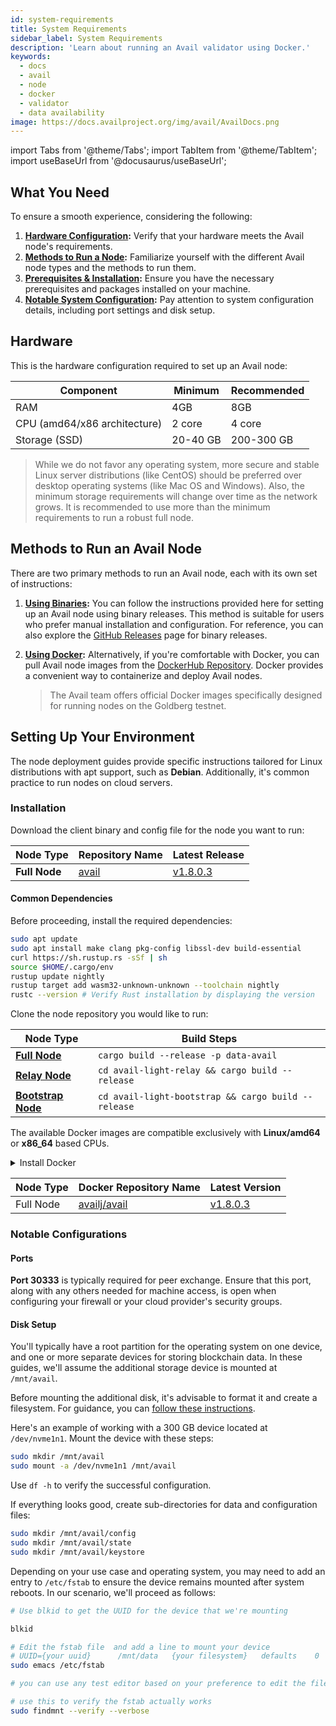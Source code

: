 ```yaml
---
id: system-requirements
title: System Requirements
sidebar_label: System Requirements
description: 'Learn about running an Avail validator using Docker.'
keywords:
  - docs
  - avail
  - node
  - docker
  - validator
  - data availability
image: https://docs.availproject.org/img/avail/AvailDocs.png
---
```


import Tabs from '@theme/Tabs';
import TabItem from '@theme/TabItem';
import useBaseUrl from '@docusaurus/useBaseUrl';

## What You Need

To ensure a smooth experience, considering the following:

1. **[<ins>Hardware Configuration</ins>](#hardware):** Verify that your hardware meets the Avail node's requirements.
2. **[<ins>Methods to Run a Node</ins>](#methods-to-run-an-avail-node):** Familiarize yourself with the different Avail node types and the methods to run them.
3. **[<ins>Prerequisites & Installation</ins>](#installation):** Ensure you have the necessary prerequisites and packages installed on your machine.
4. **[<ins>Notable System Configuration</ins>](#notable-configurations):** Pay attention to system configuration details, including port settings and disk setup.

## Hardware

This is the hardware configuration required to set up an Avail node:

| Component                    | Minimum  | Recommended |
| ---------------------------- | -------- | ----------- |
| RAM                          | 4GB      | 8GB         |
| CPU (amd64/x86 architecture) | 2 core   | 4 core      |
| Storage (SSD)                | 20-40 GB | 200-300 GB  |

> While we do not favor any operating system, more secure and stable Linux server distributions (like CentOS) should be preferred over desktop operating systems (like Mac OS and Windows). Also, the minimum storage requirements will change over time as the network grows.
> It is recommended to use more than the minimum requirements to run a robust full node.

## Methods to Run an Avail Node

There are two primary methods to run an Avail node, each with its own set of instructions:

1. **[<ins>Using Binaries</ins>](/docs/operate/node/0020-full-node-binaries.md):** You can follow the instructions provided here for setting up an Avail node using binary releases. This method is suitable for users who prefer manual installation and configuration. For reference, you can also explore the [GitHub Releases](https://github.com/availproject/avail/releases) page for binary releases.

2. **[<ins>Using Docker</ins>](/docs/operate/node/0030-full-node-docker.md):** Alternatively, if you're comfortable with Docker, you can pull Avail node images from the [DockerHub Repository](https://hub.docker.com/r/availj/avail/tags). Docker provides a convenient way to containerize and deploy Avail nodes.
   > The Avail team offers official Docker images specifically designed for running nodes on the Goldberg testnet.

## Setting Up Your Environment

The node deployment guides provide specific instructions tailored for Linux distributions with apt support, such as **Debian**.
Additionally, it's common practice to run nodes on cloud servers.

### Installation

<Tabs groupId="pre-built-release" defaultValue="pre-built-release">
<TabItem value="pre-built-release" label="Pre-Built Release">

Download the client binary and config file for the node you want to run:

| Node Type     | Repository Name                                           | Latest Release                                                                     |
| ------------- | --------------------------------------------------------- | ---------------------------------------------------------------------------------- |
| **Full Node** | [<ins>avail</ins>](https://github.com/availproject/avail) | [<ins>v1.8.0.3</ins>](https://github.com/availproject/avail/releases/tag/v1.8.0.3) |

</TabItem>
<TabItem value="source" label="Build from Source">

#### Common Dependencies

Before proceeding, install the required dependencies:

```bash
sudo apt update
sudo apt install make clang pkg-config libssl-dev build-essential
curl https://sh.rustup.rs -sSf | sh
source $HOME/.cargo/env
rustup update nightly
rustup target add wasm32-unknown-unknown --toolchain nightly
rustc --version # Verify Rust installation by displaying the version
```

Clone the node repository you would like to run:

| Node Type                                                                              | Build Steps                                         |
| -------------------------------------------------------------------------------------- | --------------------------------------------------- |
| [<ins>**Full Node**</ins>](https://github.com/availproject/avail)                      | `cargo build --release -p data-avail`               |
| [<ins>**Relay Node**</ins>](https://github.com/availproject/avail-light-relay)         | `cd avail-light-relay && cargo build --release`     |
| [<ins>**Bootstrap Node**</ins>](https://github.com/availproject/avail-light-bootstrap) | `cd avail-light-bootstrap && cargo build --release` |

</TabItem>
<TabItem value="docker" label="Docker">

The available Docker images are compatible exclusively with **Linux/amd64** or **x86_64** based CPUs.

<details>
<summary>Install Docker</summary>

If Docker is not already installed on your system, please follow the installation instructions provided [here](https://docs.docker.com/engine/install/). In this guide, we will use the **Ubuntu-specific** installation instructions, but it's advisable to refer to the official guidelines for the most up-to-date information.

To install Docker, execute the following commands:

```bash
sudo apt-get update
sudo apt-get install ca-certificates curl gnupg lsb-release
sudo mkdir -p /etc/apt/keyrings
curl -fsSL https://download.docker.com/linux/ubuntu/gpg | sudo gpg --dearmor -o /etc/apt/keyrings/docker.gpg
echo \
  "deb [arch=$(dpkg --print-architecture) signed-by=/etc/apt/keyrings/docker.gpg] https://download.docker.com/linux/ubuntu \
  $(lsb_release -cs) stable" | sudo tee /etc/apt/sources.list.d/docker.list > /dev/null
sudo apt-get update
sudo apt-get install docker-ce docker-ce-cli containerd.io docker-compose-plugin
```

At this point, you should have Docker installed. To ensure a more convenient user experience and avoid running Docker as the root user (which can be inconvenient), follow the post-installation steps [here](https://docs.docker.com/engine/install/linux-postinstall/). These steps enable you to interact with Docker without requiring root privileges:

```bash
sudo groupadd docker
sudo usermod -aG docker $USER
```

</details>

| Node Type | Docker Repository Name                                                | Latest Version                                                                                                                                                            |
| --------- | --------------------------------------------------------------------- | ------------------------------------------------------------------------------------------------------------------------------------------------------------------------- |
| Full Node | [<ins>availj/avail</ins>](https://hub.docker.com/r/availj/avail/tags) | [<ins>v1.8.0.3</ins>](https://hub.docker.com/layers/availj/avail/v1.8.0.3/images/sha256-f721dd15c77389a3c94002e22a6abb06bf75dd93812328f09c4871621dc138ad?context=explore) |

</TabItem>
</Tabs>

### Notable Configurations

#### Ports

**Port 30333** is typically required for peer exchange. Ensure that this port, along with any others needed for machine access, is open when configuring your firewall or your cloud provider's security groups.

#### Disk Setup

You'll typically have a root partition for the operating system on one device, and one or more separate devices for storing blockchain data. In these guides, we'll assume the additional storage device is mounted at `/mnt/avail`.

Before mounting the additional disk, it's advisable to format it and create a filesystem. For guidance, you can [<ins>follow these instructions</ins>](https://docs.aws.amazon.com/AWSEC2/latest/UserGuide/ebs-using-volumes.html).

Here's an example of working with a 300 GB device located at `/dev/nvme1n1`. Mount the device with these steps:

```bash
sudo mkdir /mnt/avail
sudo mount -a /dev/nvme1n1 /mnt/avail
```

Use `df -h` to verify the successful configuration.

If everything looks good, create sub-directories for data and configuration files:

```bash
sudo mkdir /mnt/avail/config
sudo mkdir /mnt/avail/state
sudo mkdir /mnt/avail/keystore
```

Depending on your use case and operating system, you may need to add an entry to `/etc/fstab` to ensure the device remains mounted after system reboots.
In our scenario, we'll proceed as follows:

```bash
# Use blkid to get the UUID for the device that we're mounting

blkid

# Edit the fstab file  and add a line to mount your device
# UUID={your uuid}      /mnt/data   {your filesystem}   defaults    0   1
sudo emacs /etc/fstab

# you can use any test editor based on your preference to edit the file here we have used emacs.

# use this to verify the fstab actually works
sudo findmnt --verify --verbose
```

<!--
### Alternate Networks & Releases Information

The instructions provided here are specifically for the **Kate testnet**. If you need to connect to a different network, you may have to download an alternate node version from the [<ins>node releases page</ins>](https://github.com/availproject/avail/releases) and obtain the corresponding chain specification file.

## How Many Tokens Do I Need to Become an Active Validator?

To become an active validator, you'll need a certain number of tokens for staking. Please refer to the [Faucet guide](/docs/about/faucet.md) on obtaining test AVL tokens.

If you have any questions or need further assistance, don't hesitate to get in touch with the Avail team for guidance and support.
-->
